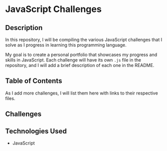 # JavaScript Challenges

## Description

In this repository, I will be compiling the various JavaScript challenges that I solve as I progress in learning this programming language.

My goal is to create a personal portfolio that showcases my progress and skills in JavaScript. Each challenge will have its own `.js` file in the repository, and I will add a brief description of each one in the README.

## Table of Contents

As I add more challenges, I will list them here with links to their respective files.

## Challenges

## Technologies Used

- JavaScript
